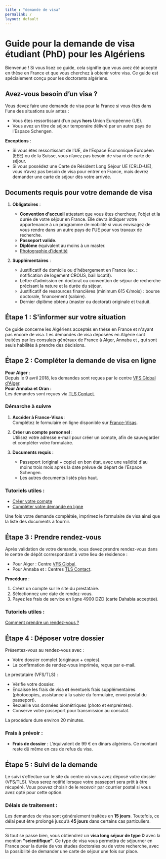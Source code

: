 ```yaml
---
title : "demande de visa"
permalink: /
layout: default
---
```


# Guide pour la demande de visa étudiant (PhD) pour les Algériens

Bienvenue ! Si vous lisez ce guide, cela signifie que vous avez été accepté en thèse en France et que vous cherchez à obtenir votre visa. Ce guide est spécialement conçu pour les doctorants algériens.

## Avez-vous besoin d’un visa ?

Vous devez faire une demande de visa pour la France si vous êtes dans l'une des situations suiv  antes :
- Vous êtes ressortissant d’un pays **hors** Union Européenne (UE).
- Vous avez un titre de séjour temporaire délivré par un autre pays de l’Espace Schengen.

**Exceptions** :  
- Si vous êtes ressortissant de l’UE, de l’Espace Économique Européen (EEE) ou de la Suisse, vous n’avez pas besoin de visa ni de carte de séjour.
- Si vous possédez une Carte de Résident Long Séjour UE (CRLD-UE), vous n’avez pas besoin de visa pour entrer en France, mais devrez demander une carte de séjour dès votre arrivée.

## Documents requis pour votre demande de visa

1. **Obligatoires** :
   - **Convention d'accueil** attestant que vous êtes chercheur, l'objet et la durée de votre séjour en France. Elle devra indiquer votre appartenance à un programme de mobilité si vous envisagez de vous rendre dans un autre pays de l'UE pour vos travaux de recherche.
   - **Passeport valide**.
   - **Diplôme** équivalent au moins à un master.
   - [Photographie d'identité ](https://france-visas.gouv.fr/documents/d/france-visas/iso_iec_normes_photos_fr)

2. **Supplémentaires** :
   - Justificatif de domicile ou d’hébergement en France (ex. : notification de logement CROUS, bail locatif).
   - Lettre d’admission en doctorat ou convention de séjour de recherche précisant la nature et la durée du séjour.
   - Justificatif de ressources financières (minimum 615 €/mois) : bourse doctorale, financement (salaire).
   - Dernier diplôme obtenu (master ou doctorat) originale et traduit.

## Étape 1 : S'informer sur votre situation

Ce guide concerne les Algériens acceptés en thèse en France et n'ayant pas encore de visa. Les demandes de visa déposées en Algérie sont traitées par les consulats généraux de France à Alger, Annaba et , qui sont seuls habilités à prendre des décisions.

## Étape 2 : Compléter la demande de visa en ligne

**Pour Alger** :  
Depuis le 9 avril 2018, les demandes sont reçues par le centre [VFS Global d'Alger](https://visa.vfsglobal.com/dza/fr/fra/).  
**Pour Annaba et Oran** :  
Les demandes sont reçues via [TLS Contact](https://visas-fr.tlscontact.com/).

### Démarche à suivre

1. **Accéder à France-Visas** :  
   Complétez le formulaire en ligne disponible sur [France-Visas](https://france-visas.gouv.fr).
   
2. **Créer un compte personnel** :  
   Utilisez votre adresse e-mail pour créer un compte, afin de sauvegarder et compléter votre formulaire.

3. **Documents requis** :
   - Passeport (original + copie) en bon état, avec une validité d'au moins trois mois après la date prévue de départ de l’Espace Schengen.
   - Les autres documents listés plus haut.

### Tutoriels utiles :
- [Créer votre compte](https://www.youtube.com/watch?v=VvExebbyGtY)
- [Compléter votre demande en ligne](https://www.youtube.com/watch?v=0O_qEafnVII)

Une fois votre demande complétée, imprimez le formulaire de visa ainsi que la liste des documents à fournir.

## Étape 3 : Prendre rendez-vous

Après validation de votre demande, vous devez prendre rendez-vous dans le centre de dépôt correspondant à votre lieu de résidence :
- Pour Alger : Centre [VFS Global](https://visa.vfsglobal.com/dza/fr/fra/).
- Pour Annaba et  : Centres [TLS Contact](https://visas-fr.tlscontact.com/).

**Procédure** :
1. Créez un compte sur le site du prestataire.
2. Sélectionnez une date de rendez-vous.
3. Payez les frais de service en ligne 4900 DZD (carte Dahabia acceptée).

### Tutoriels utiles :
[Comment prendre un rendez-vous ?](https://www.youtube.com/watch?v=jCTgJXrNiC8)

## Étape 4 : Déposer votre dossier

Présentez-vous au rendez-vous avec :
- Votre dossier complet (originaux + copies).
- La confirmation de rendez-vous imprimée, reçue par e-mail.

Le prestataire (VFS/TLS) :
- Vérifie votre dossier.
- Encaisse les frais de visa **et** éventuels frais supplémentaires (photocopies, assistance à la saisie du formulaire, envoi postal du passeport).
- Recueille vos données biométriques (photo et empreintes).
- Conserve votre passeport pour transmission au consulat.

La procédure dure environ 20 minutes.

### Frais à prévoir :
- **Frais de dossier** : L’équivalent de 99 € en dinars algériens. Ce montant reste dû même en cas de refus du visa.

## Étape 5 : Suivi de la demande

Le suivi s’effectue sur le site du centre où vous avez déposé votre dossier (VFS/TLS). Vous serez notifié lorsque votre passeport sera prêt à être récupéré. Vous pouvez choisir de le recevoir par courrier postal si vous avez opté pour cette option.

### Délais de traitement :
Les demandes de visa sont généralement traitées en **15 jours**. Toutefois, ce délai peut être prolongé jusqu’à **45 jours** dans certains cas particuliers.

---

Si tout se passe bien, vous obtiendrez un **visa long séjour de type D** avec la mention **"scientifique"**. Ce type de visa vous permettra de séjourner en France pour la durée de vos études doctorales ou de votre recherche, avec la possibilité de demander une carte de séjour une fois sur place.
